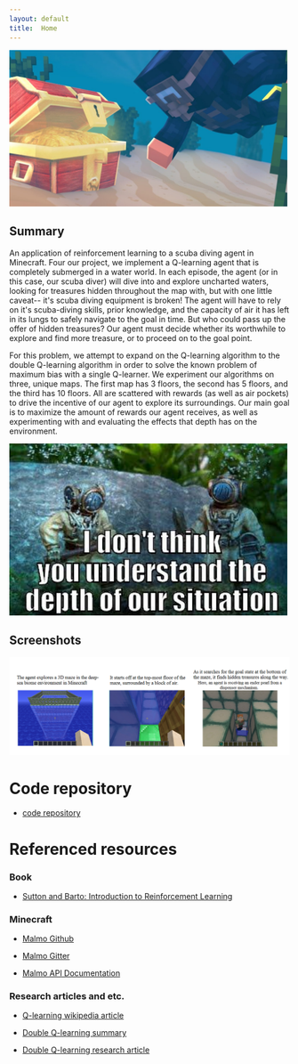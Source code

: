 ```yaml
---
layout: default
title:  Home
---
```

<img src="images/scuba diver.png" width="500px">

## Summary ##
An application of reinforcement learning to a scuba diving agent in Minecraft. Four our project, we implement a Q-learning agent that is completely submerged in a water world. In each episode, the agent (or in this case, our scuba diver) will dive into and explore uncharted waters, looking for treasures hidden throughout the map with, but with one little caveat-- it's scuba diving equipment is broken! The agent will have to rely on it's scuba-diving skills, prior knowledge, and the capacity of air it has left in its lungs to safely navigate to the goal in time. But who could pass up the offer of hidden treasures? Our agent must decide whether its worthwhile to explore and find more treasure, or to proceed on to the goal point. 

For this problem, we attempt to expand on the Q-learning algorithm to the double Q-learning algorithm in order to solve the known problem of maximum bias with a single Q-learner. We experiment our algorithms on three, unique maps. The first map has 3 floors, the second has 5 floors, and the third has 10 floors. All are scattered with rewards (as well as air pockets) to drive the incentive of our agent to explore its surroundings. Our main goal is to maximize the amount of rewards our agent receives, as well as experimenting with and evaluating the effects that depth has on the environment. 

<img src="images/depth.png" width="500px">

## Screenshots ## 

<img src="images/screenshots.png" width="1000px">

# Code repository #
- [code repository](https://github.com/andrewdoh/scuba_diver)

# Referenced resources # 
### Book ###
- [Sutton and Barto: Introduction to Reinforcement Learning](http://incompleteideas.net/sutton/book/bookdraft2016sep.pdf)

### Minecraft ###
- [Malmo Github](https://github.com/Microsoft/malmo) 

- [Malmo Gitter](https://gitter.im/Microsoft/malmo) 

- [Malmo API Documentation](https://microsoft.github.io/malmo/0.21.0/Documentation/index.html) 

### Research articles and etc. ###
- [Q-learning wikipedia article](https://en.wikipedia.org/wiki/Q-learning) 

- [Double Q-learning summary](https://hadovanhasselt.files.wordpress.com/2015/12/doubleqposter.pdf) 

- [Double Q-learning research article](https://papers.nips.cc/paper/3964-double-q-learning.pdf) 


